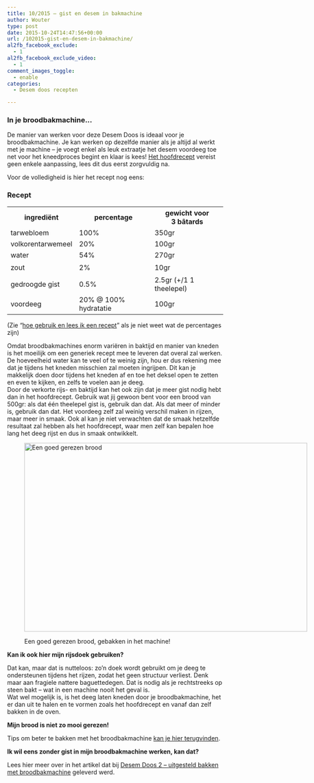 ```yaml
---
title: 10/2015 – gist en desem in bakmachine
author: Wouter
type: post
date: 2015-10-24T14:47:56+00:00
url: /102015-gist-en-desem-in-bakmachine/
al2fb_facebook_exclude:
  - 1
al2fb_facebook_exclude_video:
  - 1
comment_images_toggle:
  - enable
categories:
  - Desem doos recepten

---
```

### In je broodbakmachine&#8230;

De manier van werken voor deze Desem Doos is ideaal voor je broodbakmachine. Je kan werken op dezelfde manier als je altijd al werkt met je machine &#8211; je voegt enkel als leuk extraatje het desem voordeeg toe net voor het kneedproces begint en klaar is kees! [Het hoofdrecept][1] vereist geen enkele aanpassing, lees dit dus eerst zorgvuldig na.
  
Voor de volledigheid is hier het recept nog eens:

### Recept

<div class="table-responsive">
<table  style="width:100%; "  class="easy-table easy-table-default tablesorter  table table-striped" border="0">
<tr>
<th class=' ' >
ingrediënt
</th>

<th class=' ' >
percentage
</th>

<th class=' ' >
gewicht voor 3 bâtards
</th>
</tr>

<tr>
<td >
tarwebloem
</td>

<td >
100%
</td>

<td >
350gr
</td>
</tr>

<tr>
<td >
volkorentarwemeel
</td>

<td >
20%
</td>

<td >
100gr
</td>
</tr>

<tr>
<td >
water
</td>

<td >
54%
</td>

<td >
270gr
</td>
</tr>

<tr>
<td >
<span style="line-height: 1.6471;">zout</td> 

<td >
2%
</td>

<td >
10gr
</td></tr> 

<tr>
<td >
gedroogde gist
</td>

<td >
0.5%
</td>

<td >
2.5gr (+/1 1 theelepel)
</td>
</tr>

<tr>
<td >
</span><span style="line-height: 1.6471;">voordeeg</td> 

<td >
  20% @ 100% hydratatie
</td>

<td >
  100gr</span><span style="line-height: 1.6471;"></td> </tr> </tbody></table></div></span></p> 
  
  <p>
    (Zie &#8220;<a title="Hoe gebruik en lees ik een recept?" href="https://redzuurdesem.be/hoe-gebruik-en-lees-ik-een-recept/">hoe gebruik en lees ik een recept</a>&#8221; als je niet weet wat de percentages zijn)
  </p>
  
  <p>
    Omdat broodbakmachines enorm variëren in baktijd en manier van kneden is het moeilijk om een generiek recept mee te leveren dat overal zal werken. De hoeveelheid water kan te veel of te weinig zijn, hou er dus rekening mee dat je tijdens het kneden misschien zal moeten ingrijpen. Dit kan je makkelijk doen door tijdens het kneden af en toe het deksel open te zetten en even te kijken, en zelfs te voelen aan je deeg.<br /> Door de verkorte rijs- en baktijd kan het ook zijn dat je meer gist nodig hebt dan in het hoofdrecept. Gebruik wat jij gewoon bent voor een brood van 500gr: als dat één theelepel gist is, gebruik dan dat. Als dat meer of minder is, gebruik dan dat. Het voordeeg zelf zal weinig verschil maken in rijzen, maar meer in smaak. Ook al kan je niet verwachten dat de smaak hetzelfde resultaat zal hebben als het hoofdrecept, waar men zelf kan bepalen hoe lang het deeg rijst en dus in smaak ontwikkelt.
  </p><figure id="attachment_865" style="width: 660px" class="wp-caption aligncenter">
  
  <a href="https://redzuurdesem.be/wp-content/uploads/2015/04/MG_0769.jpg"><img class="size-large wp-image-865" src="https://redzuurdesem.be/wp-content/uploads/2015/04/MG_0769-1024x683.jpg" alt="Een goed gerezen brood" width="660" height="440" srcset="https://redzuurdesem.be/wp-content/uploads/2015/04/MG_0769-1024x683.jpg 1024w, https://redzuurdesem.be/wp-content/uploads/2015/04/MG_0769-300x200.jpg 300w, https://redzuurdesem.be/wp-content/uploads/2015/04/MG_0769.jpg 1200w" sizes="(max-width: 660px) 100vw, 660px" /></a><figcaption class="wp-caption-text">Een goed gerezen brood, gebakken in het machine!</figcaption></figure> 
  
  <p>
    <strong>Kan ik ook hier mijn rijsdoek gebruiken?</strong>
  </p>
  
  <p>
    Dat kan, maar dat is nutteloos: zo&#8217;n doek wordt gebruikt om je deeg te ondersteunen tijdens het rijzen, zodat het geen structuur verliest. Denk maar aan fragiele nattere baguettedegen. Dat is nodig als je rechtstreeks op steen bakt &#8211; wat in een machine nooit het geval is.<br /> Wat wel mogelijk is, is het deeg laten kneden door je broodbakmachine, het er dan uit te halen en te vormen zoals het hoofdrecept en vanaf dan zelf bakken in de oven.
  </p>
  
  <p>
    <strong>Mijn brood is niet zo mooi gerezen! </strong>
  </p>
  
  <p>
    Tips om beter te bakken met het broodbakmachine <a title="Zuurdesem en broodbakmachines: doenbaar?" href="https://redzuurdesem.be/zuurdesem-en-broodbakmachines-doenbaar/">kan je hier terugvinden</a>.
  </p>
  
  <p>
    <strong>Ik wil eens zonder gist in mijn broodbakmachine werken, kan dat?</strong>
  </p>
  
  <p>
    Lees hier meer over in het artikel dat bij <a href="https://redzuurdesem.be/42015-uitgesteld-bakken-met-het-broodbakmachine/">Desem Doos 2 &#8211; uitgesteld bakken met broodbakmachine</a> geleverd werd.
  </p>

 [1]: https://redzuurdesem.be/102015-hybride-degen/